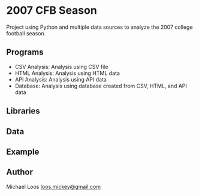 # 2007 CFB Season

Project using Python and multiple data sources to analyze the 2007 college football season.

## Programs
* CSV Analysis: Analysis using CSV file
* HTML Analysis: Analysis using HTML data
* API Analysis: Analysis using API data
* Database: Analysis using database created from CSV, HTML, and API data

## Libraries

## Data


## Example


## Author

Michael Loos
loos.mickey@gmail.com
